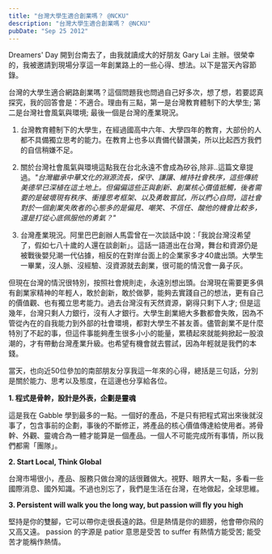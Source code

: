 ```yaml
---
title: "台灣大學生適合創業嗎？ @NCKU"
description: "台灣大學生適合創業嗎？ @NCKU"
pubDate: "Sep 25 2012"
---
```


Dreamers' Day 開到台南去了，由我就讀成大的好朋友 Gary Lai 主辦。很榮幸的，我被邀請到現場分享這一年創業路上的一些心得、想法。以下是當天內容節錄。

台灣的大學生適合網路創業嗎？這個問題我也問過自己好多次，想了想，若要認真探究，我的回答會是：不適合。理由有三點，第一是台灣教育體制下的大學生; 第二是台灣社會風氣與環境; 最後一個是台灣的產業現況。

1. 台灣教育體制下的大學生，在經過國高中六年、大學四年的教育，大部份的人都不具備獨立思考的能力。在教育上也多以責備代替讚美，所以比起西方我們的自信稍嫌不足。

2. 關於台灣社會風氣與環境這點我在台北永遠不會成為矽谷,除非..這篇文章提過。_"台灣繼承中華文化的淵源流長，保守、謙讓、維持社會秩序，這些傳統美德早已深植在這土地上。但偏偏這些正與創新、創業核心價值抵觸，後者需要的是破壞現有秩序、衝撞思考框架、以及勇敢嘗試，所以捫心自問，這社會對於一個創業失敗者的心態多的是偏見、嘲笑、不信任、酸他的機會比較多，還是打從心底佩服他的勇氣？"_

3. 台灣產業現況。阿里巴巴創辦人馬雲曾在一次談話中說：「我說台灣沒希望了，假如七八十歲的人還在談創新」。這話一語道出在台灣，舞台和資源仍是被戰後嬰兒潮一代佔據，相反的在對岸台面上的企業家多才40歲出頭。大學生一畢業，沒人脈、沒經驗、沒資源就去創業，很可能的情況會一鼻子灰。

但現在台灣的情況很特別，按照社會規則走，永遠別想出頭。台灣現在需要更多俱有創業家精神的年輕人，敢於創新，敢於做夢，能夠去實踐自己的想法，更有自己的價值觀、也有獨立思考能力。過去台灣沒有天然資源，窮得只剩下人才; 但是這幾年，台灣只剩人力銀行，沒有人才銀行。大學生創業絕大多數都會失敗，因為不管從內在的自我能力到外部的社會環境，都對大學生不甚友善。儘管創業不是什麼特別了不起的事，但這件事能夠產生很多小小的能量，累積起來就能夠掀起一股浪潮的，才有帶動台灣產業升級。也希望有機會就去嘗試，因為年輕就是我們的本錢。

當天，也向近50位參加的南部朋友分享我這一年來的心得，總括是三句話，分別是關於能力、思考以及態度，在這邊也分享給各位。

**1. 程式是骨幹，設計是外表，企劃是靈魂**

這是我在 Gabble 學到最多的一點。一個好的產品，不是只有把程式寫出來後就沒事了，包含事前的企劃，事後的不斷修正，將產品的核心價值傳達給使用者。將骨幹、外觀、靈魂合為一體才能算是一個產品。一個人不可能完成所有事情，所以我們都需「團隊」。

**2. Start Local, Think Global**

台灣市場很小，產品、服務只做台灣的話很難做大。視野、眼界大一點，多看一些國際消息、國外知識。不過也別忘了，我們是生活在台灣，在地做起，全球思維。

**3. Persistent will walk you the long way, but passion will fly you high**

堅持是你的雙腳，它可以帶你走很長遠的路。但是熱情是你的翅膀，他會帶你飛的又高又遠。 passion 的字源是 patior 意思是受苦 to suffer 有熱情方能受苦; 能受苦才能稱作熱情。
